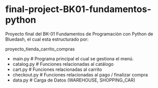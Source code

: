 # final-project-BK01-fundamentos-python
Proyecto final del BK-01 Fundamentos de Programación con Python de Bluedash, el cual esta estructurado por:

proyecto_tienda_carrito_compras

- main.py             # Programa principal el cual se gestiona el menú.
- catalog.py          # Funciones relacionadas al catálogo
- cart.py             # Funciones relacionadas al carrito
- checkout.py         # Funciones relacionadas al pago / finalizar compra
- data.py             # Carga de Datos (WAREHOUSE, SHOPPING_CAR)
